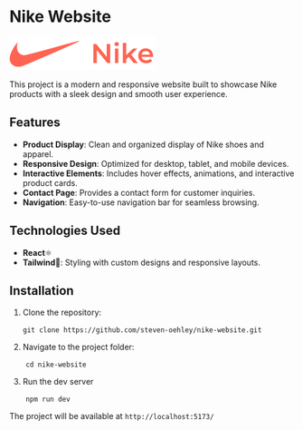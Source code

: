 # Nike Website

![Nike Website Banner](./src/assets/images/header-logo.svg)

This project is a modern and responsive website built to showcase Nike products with a sleek design and smooth user experience.

## Features

- **Product Display**: Clean and organized display of Nike shoes and apparel.
- **Responsive Design**: Optimized for desktop, tablet, and mobile devices.
- **Interactive Elements**: Includes hover effects, animations, and interactive product cards.
- **Contact Page**: Provides a contact form for customer inquiries.
- **Navigation**: Easy-to-use navigation bar for seamless browsing.

## Technologies Used

- **React**⚛️
- **Tailwind**🍃: Styling with custom designs and responsive layouts.


## Installation

1. Clone the repository:
   ```
   git clone https://github.com/steven-oehley/nike-website.git
   ```
2. Navigate to the project folder:

```
    cd nike-website
```

3. Run the dev server

```
    npm run dev
```

The project will be available at `http://localhost:5173/`
